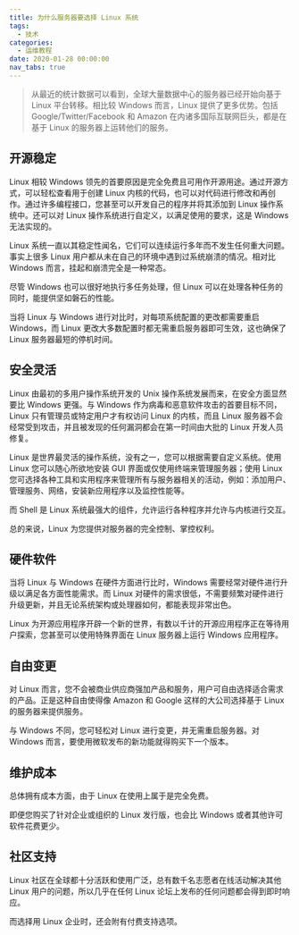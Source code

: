 ```yaml
---
title: 为什么服务器要选择 Linux 系统
tags:
  - 技术
categories:
  - 运维教程
date: 2020-01-28 00:00:00
nav_tabs: true
---
```


> 从最近的统计数据可以看到，全球大量数据中心的服务器已经开始向基于 Linux 平台转移。相比较 Windows 而言，Linux 提供了更多优势。包括 Google/Twitter/Facebook 和 Amazon 在内诸多国际互联网巨头，都是在基于 Linux 的服务器上运转他们的服务。

<!-- more -->

## 开源稳定

Linux 相较 Windows 领先的首要原因是完全免费且可用作开源用途。通过开源方式，可以轻松查看用于创建 Linux 内核的代码，也可以对代码进行修改和再创作。通过许多编程接口，您甚至可以开发自己的程序并将其添加到 Linux 操作系统中。还可以对 Linux 操作系统进行自定义，以满足使用的要求，这是 Windows 无法实现的。

Linux 系统一直以其稳定性闻名，它们可以连续运行多年而不发生任何重大问题。事实上很多 Linux 用户都从未在自己的环境中遇到过系统崩溃的情况。相对比 Windows 而言，挂起和崩溃完全是一种常态。

尽管 Windows 也可以很好地执行多任务处理，但 Linux 可以在处理各种任务的同时，能提供坚如磐石的性能。

当将 Linux 与 Windows 进行对比时，对每项系统配置的更改都需要重启 Windows，而 Linux 更改大多数配置时都无需重启服务器即可生效，这也确保了 Linux 服务器最短的停机时间。

## 安全灵活

Linux 由最初的多用户操作系统开发的 Unix 操作系统发展而来，在安全方面显然要比 Windows 更强。与 Windows 作为病毒和恶意软件攻击的首要目标不同，Linux 只有管理员或特定用户才有权访问 Linux 的内核，而且 Linux 服务器不会经常受到攻击，并且被发现的任何漏洞都会在第一时间由大批的 Linux 开发人员修复。

Linux 是世界最灵活的操作系统，没有之一，您可以根据需要自定义系统。使用 Linux 您可以随心所欲地安装 GUI 界面或仅使用终端来管理服务器；使用 Linux 您可选择各种工具和实用程序来管理所有与服务器相关的活动，例如：添加用户、管理服务、网络，安装新应用程序以及监控性能等。

而 Shell 是 Linux 系统最强大的组件，允许运行各种程序并允许与内核进行交互。

总的来说，Linux 为您提供对服务器的完全控制、掌控权利。


## 硬件软件

当将 Linux 与 Windows 在硬件方面进行比时，Windows 需要经常对硬件进行升级以满足各方面性能需求。而 Linux 对硬件的需求很低，不需要频繁对硬件进行升级更新，并且无论系统架构或处理器如何，都能表现非常出色。

Linux 为开源应用程序开辟一个新的世界，有数以千计的开源应用程序正在等待用户探索，您甚至可以使用特殊界面在 Linux 服务器上运行 Windows 应用程序。

## 自由变更

对 Linux 而言，您不会被商业供应商强加产品和服务，用户可自由选择适合需求的产品。正是这种自由使得像 Amazon 和 Google 这样的大公司选择基于 Linux 的服务器来提供服务。

与 Windows 不同，您可轻松对 Linux 进行变更，并无需重启服务器。对 Windows 而言，要使用微软发布的新功能就得购买下一个版本。

## 维护成本

总体拥有成本方面，由于 Linux 在使用上属于是完全免费。

即便您购买了针对企业或组织的 Linux 发行版，也会比 Windows 或者其他许可软件花费更少。

## 社区支持

Linux 社区在全球都十分活跃和使用广泛，总有数千名志愿者在线活动解决其他 Linux 用户的问题，所以几乎在任何 Linux 论坛上发布的任何问题都会得到即时响应。

而选择用 Linux 企业时，还会附有付费支持选项。